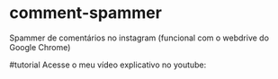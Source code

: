 # comment-spammer
Spammer de comentários no instagram (funcional com o webdrive do Google Chrome)

#tutorial
Acesse o meu vídeo explicativo no youtube: 
